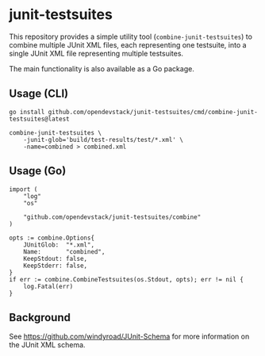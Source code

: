 
# junit-testsuites

This repository provides a simple utility tool (`combine-junit-testsuites`) to combine multiple JUnit XML files, each representing one testsuite, into a single JUnit XML file representing multiple testsuites.

The main functionality is also available as a Go package.

## Usage (CLI)

```
go install github.com/opendevstack/junit-testsuites/cmd/combine-junit-testsuites@latest

combine-junit-testsuites \
    -junit-glob='build/test-results/test/*.xml' \
    -name=combined > combined.xml
```

## Usage (Go)

```
import (
	"log"
	"os"

	"github.com/opendevstack/junit-testsuites/combine"
)

opts := combine.Options{
    JUnitGlob:  "*.xml",
    Name:       "combined",
    KeepStdout: false,
    KeepStderr: false,
}
if err := combine.CombineTestsuites(os.Stdout, opts); err != nil {
    log.Fatal(err)
}
```

## Background

See https://github.com/windyroad/JUnit-Schema for more information on the JUnit XML schema.
